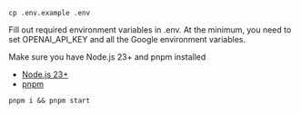 ```
cp .env.example .env
```
Fill out required environment variables in .env. At the minimum, you need to set OPENAI_API_KEY and all the Google environment variables.

Make sure you have Node.js 23+ and pnpm installed
- [Node.js 23+](https://nodejs.org/en/download/)
- [pnpm](https://pnpm.io/installation)

```
pnpm i && pnpm start
```
